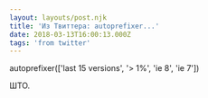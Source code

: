 ```yaml
---
layout: layouts/post.njk
title: 'Из Твиттера: autoprefixer...'
date: 2018-03-13T16:00:13.000Z
tags: 'from twitter'
---
```



autoprefixer(['last 15 versions', '&gt; 1%', 'ie 8', 'ie 7'])

ШТО.
